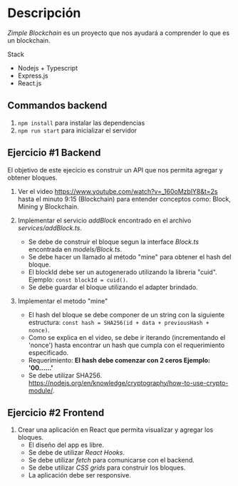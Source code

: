 # Descripción
*Zimple Blockchain* es un proyecto que nos ayudará a comprender lo que es un blockchain.

Stack
- Nodejs + Typescript
- Express.js
- React.js

## Commandos backend

1. `npm install` para instalar las dependencias
2. `npm run start` para inicializar el servidor

## Ejercicio #1 Backend

El objetivo de este ejecicio es construir un API que nos permita
agregar y obtener bloques.

1. Ver el video https://www.youtube.com/watch?v=_160oMzblY8&t=2s hasta el minuto 9:15 (Blockchain) para entender conceptos como: Block, Mining y Blockchain.


2. Implementar el servicio *addBlock* encontrado en el archivo *services/addBlock.ts*.
    - Se debe de construir el bloque segun la interface *Block.ts* encontrada en *models/Block.ts*.
    - Se debe hacer un llamado al método "mine" para obtener el hash del bloque.
    - El blockId debe ser un autogenerado utilizando la libreria "cuid". Ejemplo: `const blockId = cuid()`.
    - Se debe guardar el bloque utilizando el adapter brindado.

3. Implementar el metodo "mine"
    - El hash del bloque se debe componer de un string con la siguiente estructura: `const hash = SHA256(id + data + previousHash + nonce)`.
    - Como se explica en el video, se debe ir iterando (incrementando el 'nonce') hasta encontrar un hash que cumpla con el requerimiento especificado.
    - Requerimiento: **El hash debe comenzar con 2 ceros Ejemplo: '00......'**
    - Se debe utilizar SHA256. https://nodejs.org/en/knowledge/cryptography/how-to-use-crypto-module/.


## Ejercicio #2 Frontend
1. Crear una aplicación en React que permita visualizar y agregar los bloques.
    - El diseño del app es libre.
    - Se debe de utilizar *React Hooks*.
    - Se debe utilizar *fetch* para comunicarse con el backend.
    - Se debe utilizar *CSS grids* para construir los bloques.
    - La aplicación debe ser responsive.
    
